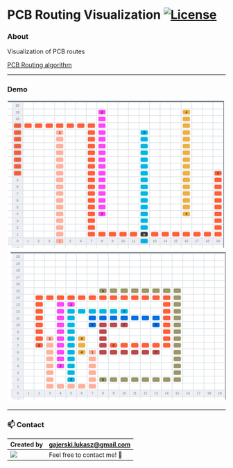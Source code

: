 # PCB Routing Visualization [![License](https://img.shields.io/badge/licence-MIT-blue)](https://choosealicense.com/licenses/mit/)

### About

Visualization of PCB routes

[PCB Routing algorithm](https://github.com/Ukasz09/pcb-design-problem-ai)

---

### Demo

![](https://raw.githubusercontent.com/Ukasz09/pcb-design-problem-ui/master/readme/demo-3.png)
![](https://raw.githubusercontent.com/Ukasz09/pcb-design-problem-ui/master/readme/demo-2.png)

---

### 📫 Contact

| Created by                                                                                                                                       | gajerski.lukasz@gmail.com        |
| ------------------------------------------------------------------------------------------------------------------------------------------------ | -------------------------------- |
| <a href="https://github.com/Ukasz09" target="_blank"><img src="https://avatars0.githubusercontent.com/u/44710226?s=460&v=4"  width="100px;"></a> | Feel free to contact me! :punch: |
